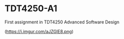 # TDT4250-A1
First assignment in TDT4250 Advanced Software Design



(https://i.imgur.com/aJZGIE8.png)
